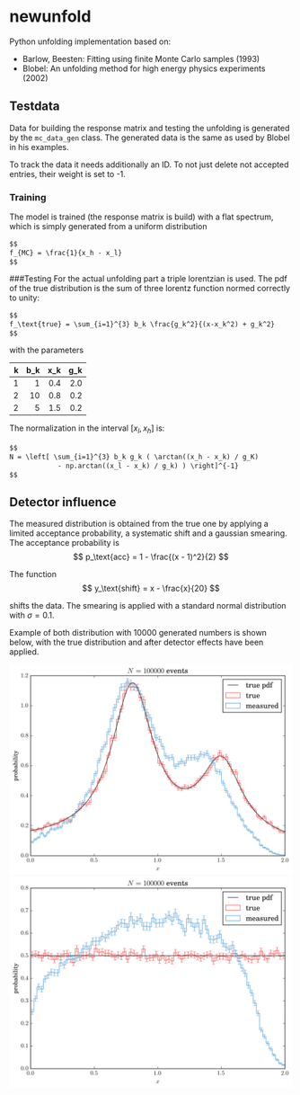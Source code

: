 # newunfold

Python unfolding implementation based on:
- Barlow, Beesten: Fitting using finite Monte Carlo samples (1993)
- Blobel: An unfolding method for high energy physics experiments (2002)


## Testdata

Data for building the response matrix and testing the unfolding is generated by the `mc_data_gen` class. The generated data is the same as used by Blobel in his examples.

To track the data it needs additionally an ID. To not just delete not accepted entries, their weight is set to -1.

### Training
The model is trained (the response matrix is build) with a flat spectrum, which is simply generated from a uniform distribution

	$$
	f_{MC} = \frac{1}{x_h - x_l}
	$$

###Testing
For the actual unfolding part a triple lorentzian is used. The pdf of the true distribution is the sum of three lorentz function normed correctly to unity:

	$$
	f_\text{true} = \sum_{i=1}^{3} b_k \frac{g_k^2}{(x-x_k^2) + g_k^2}
	$$

with the parameters

 k | b_k | x_k | g_k
--:|----:|----:|----:
 1 |  1  | 0.4 | 2.0
 2 | 10  | 0.8 | 0.2
 2 |  5  | 1.5 | 0.2

The normalization in the interval $[x_l, x_h]$ is:

	$$
	N = \left[ \sum_{i=1}^{3} b_k g_k ( \arctan((x_h - x_k) / g_K)
				- np.arctan((x_l - x_k) / g_k) ) \right]^{-1}
	$$


## Detector influence
The measured distribution is obtained from the true one by applying a limited acceptance probability, a systematic shift and a gaussian smearing. The acceptance probability is
	$$
	p_\text{acc} = 1 - \frac{(x - 1)^2}{2}
	$$

The function
	$$
	y_\text{shift} = x - \frac{x}{20}
	$$

shifts the data. The smearing is applied with a standard normal distribution with $\sigma=0.1$.

Example of both distribution with 10000 generated numbers is shown below, with the true distribution and after detector effects have been applied.

![lorentzian](https://raw.githubusercontent.com/mennthor/newunfold/master/res/test.png "lorentzian testing mc data")
![flat](https://raw.githubusercontent.com/mennthor/newunfold/master/res/train.png "uniform training mc data")